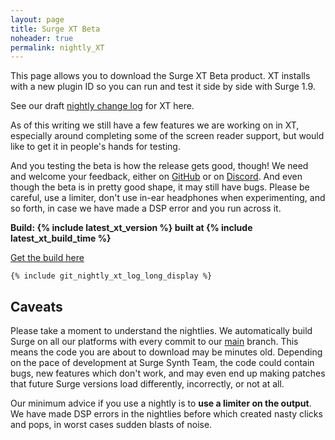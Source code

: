 ```yaml
---
layout: page
title: Surge XT Beta
noheader: true
permalink: nightly_XT
---
```


This page allows you to download the Surge XT Beta product. XT installs with a new plugin
ID so you can run and test it side by side with Surge 1.9.

See our draft <a href="nightlychangelog">nightly change log</a> 
for XT here.

As of this writing we still have a few features we are working on in XT, especially
around completing some of the screen reader support, but would like to get it in people's
hands for testing.

And you testing the beta is how the release gets good, though! We need and welcome your feedback, either on [GitHub](https://github.com/surge-synthesizer/surge/issues) or
on [Discord](https://discord.gg/aFQDdMV). And even though the beta is in pretty good shape, it may still have bugs. Please be
careful, use a limiter, don't use in-ear headphones when experimenting, and so forth, in case we
have made a DSP error and you run across it.

<b>Build: {% include latest_xt_version %} built at {% include latest_xt_build_time %}</b>

<a href="https://github.com/surge-synthesizer/releases-xt/releases/tag/Nightly">Get the build here</a>

```
{% include git_nightly_xt_log_long_display %}
```


## Caveats

Please take a moment to understand the nightlies. We automatically build Surge on all our 
platforms with every commit to our <a href="https://github.com/surge-synthesizer/surge">main</a> branch. This means
the code you are about to download may be minutes old. Depending on the pace of development at Surge Synth Team,
the code could contain bugs, new features which don't work, and may even end up making patches that
future Surge versions load differently, incorrectly, or not at all.

Our minimum advice if you use a nightly is to <b>use a limiter on the output</b>. We have made DSP errors in the nightlies before
which created nasty clicks and pops, in worst cases sudden blasts of noise.

<!--
But despite the above warning, we work really hard to have the nightlies be great. Most of Surge Synth Team runs the nightly in their
music-making environment, and the software is generally stable and robust. Also, using the nightly, finding a bug, and letting us
know is how bugs get fixed. For more on that, learn how to <a href="/feedback">contact us with questions and comments.</a>
-->

<!-- We keep the nightly changelog up to date by hand. It can lag the actual nightly by days or weeks, but is available
<a href="/nightlychangelog">here.</a> -->


